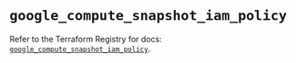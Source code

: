 # `google_compute_snapshot_iam_policy`

Refer to the Terraform Registry for docs: [`google_compute_snapshot_iam_policy`](https://registry.terraform.io/providers/hashicorp/google-beta/6.34.0/docs/resources/google_compute_snapshot_iam_policy).

